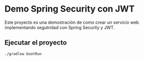 # Demo Spring Security con JWT

Este proyecto es una demostración de como crear un servicio web implementando 
segutridad con Spring Security y JWT.

## Ejecutar el proyecto

`./gradlew bootRun`

